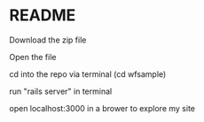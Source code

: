 # README

Download the zip file

Open the file

cd into the repo via terminal (cd wfsample)

run "rails server" in terminal

open localhost:3000 in a brower to explore my site
